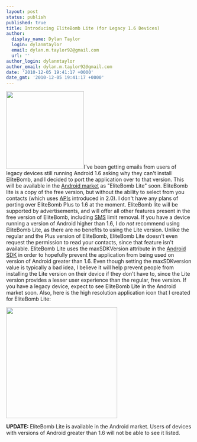 ```yaml
---
layout: post
status: publish
published: true
title: Introducing EliteBomb Lite (for Legacy 1.6 Devices)
author:
  display_name: Dylan Taylor
  login: dylanmtaylor
  email: dylan.m.taylor92@gmail.com
  url: ''
author_login: dylanmtaylor
author_email: dylan.m.taylor92@gmail.com
date: '2010-12-05 19:41:17 +0000'
date_gmt: '2010-12-05 19:41:17 +0000'
---
```

<p><a rel="attachment wp-att-963" href="http://dylanmtaylor.com/2010/12/05/introducing-elitebomb-lite-for-legacy-1-6-devices/elitebomb-lite-logo/"><img class="alignleft size-medium wp-image-963" title="EliteBomb Lite Logo" src="/wp-content/uploads/2010/12/elitebomb-lite-logo-300x300.png" alt="" width="210" height="210" /></a>I've been getting emails from users of legacy devices still running Android 1.6 asking why they can't install EliteBomb, and I decided to port the application over to that version. This will be available in the <a class="zem_slink" title="Android Market" rel="homepage" href="http://www.android.com/market/">Android market</a> as "EliteBomb Lite" soon. EliteBomb lite is a copy of the free version, but without the ability to select from you contacts (which uses <a class="zem_slink" title="Application programming interface" rel="wikipedia" href="http://en.wikipedia.org/wiki/Application_programming_interface">APIs</a> introduced in 2.0). I don't have any plans of porting over EliteBomb Plus to 1.6 at the moment. EliteBomb lite will be supported by advertisements, and will offer all other features present in the free version of EliteBomb, including <a class="zem_slink" title="SMS" rel="wikipedia" href="http://en.wikipedia.org/wiki/SMS">SMS</a> limit removal. If you have a device running a version of Android higher than 1.6, I do <em>not</em> recommend using EliteBomb Lite, as there are no benefits to using the Lite version. Unlike the regular and the Plus version of EliteBomb, EliteBomb Lite doesn't even request the permission to read your contacts, since that feature isn't available. EliteBomb Lite uses the maxSDKVersion attribute in the <a class="zem_slink" title="Android SDK" rel="homepage" href="http://developer.android.com/sdk/index.html">Android SDK</a> in order to hopefully prevent the application from being used on version of Android greater than 1.6. Even though setting the maxSDKversion value is typically a bad idea, I believe it will help prevent people from installing the Lite version on their device if they don't have to, since the Lite version provides a lesser user experience than the regular, free version. If you have a legacy device, expect to see EliteBomb Lite in the Android market soon. Also, here is the high resolution application icon that I created for EliteBomb Lite:</p>
<p><a href="/pages/blog/2010/12/05/introducing-elitebomb-lite-for-legacy-1-6-devices/elitebomb-lite-high-resolution-application-icon/"><img class="size-medium wp-image-965 alignnone" title="EliteBomb Lite High Resolution Application Icon" src="/wp-content/uploads/2010/12/elitebomb-lite-high-resolution-application-icon-300x300.png" alt="" width="300" height="300" /></a></p>
<p><strong>UPDATE: </strong>EliteBomb Lite is available in the Android market. Users of devices with versions of Android greater than 1.6 will not be able to see it listed.</p>

